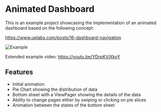 # Animated Dashboard

This is an example project showcasing the implementation of an animated dashboard based on the following concept:

https://www.uplabs.com/posts/16-dashboard-navigation

![Example](https://github.com/kozmi55/Animated-Dashboard/blob/master/example.gif "Example")

Extended example video: https://youtu.be/YDrpKViXkyY

## Features

- Initial animation
- Pie Chart showing the distribution of data
- Bottom sheet with a ViewPager showing the details of the data
- Ability to change pages either by swiping or clicking on pie slices
- Animation between the states of the bottom sheet





